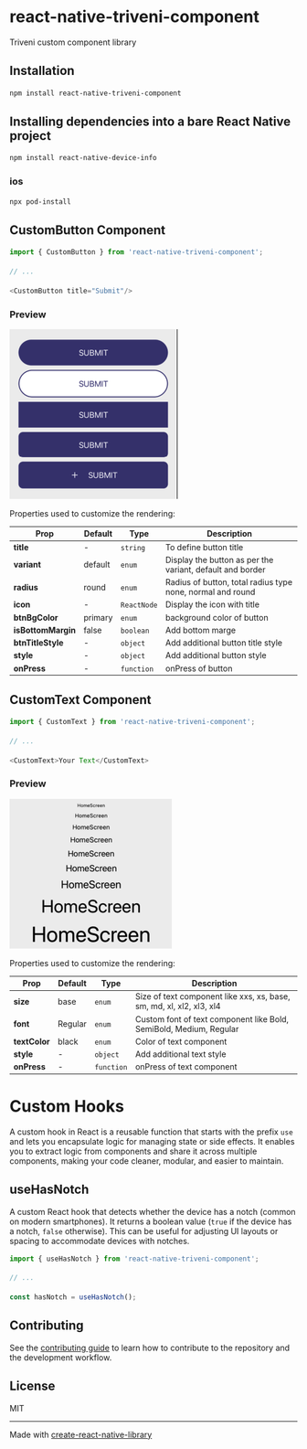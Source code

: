 # react-native-triveni-component

Triveni custom component library

## Installation

```sh
npm install react-native-triveni-component
```

## Installing dependencies into a bare React Native project

```sh
npm install react-native-device-info
```

### ios

```sh
npx pod-install
```


## CustomButton Component

```js
import { CustomButton } from 'react-native-triveni-component';

// ...

<CustomButton title="Submit"/>
```

### Preview
![Hosted Image](https://raw.githubusercontent.com/Jignesh-Rana/react-native-triveni-component/refs/heads/main/assets/ButtonPreview.png "CustomButton Preview")

Properties used to customize the rendering:

| Prop              | Default     | Type | Description |
|-------------------|-------------|------|-------------|
| **title** | - |`string` | To define button title |
| **variant** | default | `enum` | Display the button as per the variant, default and border |
| **radius** | round | `enum` | Radius of button, total radius type none, normal and round |
| **icon** | - | `ReactNode` | Display the icon with title |
| **btnBgColor** | primary | `enum` | background color of button |
| **isBottomMargin** | false | `boolean` | Add bottom marge |
| **btnTitleStyle** | - | `object` | Add additional button title style |
| **style** | - | `object` | Add additional button style |
| **onPress** | - | `function` | onPress of button |


## CustomText Component

```js
import { CustomText } from 'react-native-triveni-component';

// ...

<CustomText>Your Text</CustomText>
```

### Preview
![Hosted Image](https://raw.githubusercontent.com/Jignesh-Rana/react-native-triveni-component/refs/heads/main/assets/TextPreview.png "CustomText Preview")

Properties used to customize the rendering:

| Prop              | Default     | Type | Description |
|-------------------|-------------|------|-------------|
| **size** | base |`enum` | Size of text component like xxs, xs, base, sm, md, xl, xl2, xl3, xl4 |
| **font** | Regular | `enum` | Custom font of text component like Bold, SemiBold, Medium, Regular |
| **textColor** | black | `enum` | Color of text component |
| **style** | - | `object` | Add additional text style |
| **onPress** | - | `function` | onPress of text component |


# Custom Hooks

A custom hook in React is a reusable function that starts with the prefix `use` and lets you encapsulate logic for managing state or side effects. It enables you to extract logic from components and share it across multiple components, making your code cleaner, modular, and easier to maintain.

## useHasNotch

A custom React hook that detects whether the device has a notch (common on modern smartphones). It returns a boolean value (`true` if the device has a notch, `false` otherwise). This can be useful for adjusting UI layouts or spacing to accommodate devices with notches.

```js
import { useHasNotch } from 'react-native-triveni-component';

// ...

const hasNotch = useHasNotch();
```

## Contributing

See the [contributing guide](CONTRIBUTING.md) to learn how to contribute to the repository and the development workflow.

## License

MIT

---

Made with [create-react-native-library](https://github.com/callstack/react-native-builder-bob)
